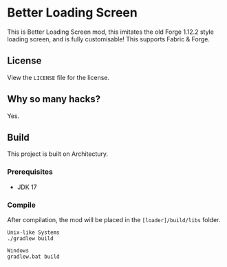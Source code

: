 # Better Loading Screen
This is Better Loading Screen mod, this imitates the old Forge 1.12.2 style loading screen, and is fully customisable! This supports Fabric & Forge.

## License
View the `LICENSE` file for the license.

## Why so many hacks?
Yes.

## Build
This project is built on Architectury.

### Prerequisites
- JDK 17

### Compile
After compilation, the mod will be placed in the `[loader]/build/libs` folder.
```
Unix-like Systems
./gradlew build

Windows
gradlew.bat build
```